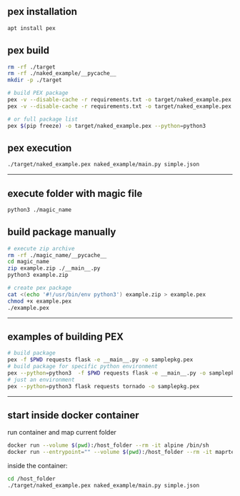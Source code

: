 ## pex installation
```sh
apt install pex
```

## pex build
```sh
rm -rf ./target
rm -rf ./naked_example/__pycache__
mkdir -p ./target

# build PEX package
pex -v --disable-cache -r requirements.txt -o target/naked_example.pex
pex -v --disable-cache -r requirements.txt -o target/naked_example.pex --python=python2

# or full package list
pex $(pip freeze) -o target/naked_example.pex --python=python3 
```

## pex execution
```sh
./target/naked_example.pex naked_example/main.py simple.json
```

-------------------------------------------------

## execute folder with magic file
```sh
python3 ./magic_name
```
## build package manually
```sh
# execute zip archive
rm -rf ./magic_name/__pycache__
cd magic_name
zip example.zip ./__main__.py
python3 example.zip
```
```sh
# create pex package
cat <(echo '#!/usr/bin/env python3') example.zip > example.pex
chmod +x example.pex
./example.pex
```


---------------------------------------
## examples of building PEX 
```sh
# build package 
pex -f $PWD requests flask -e __main__.py -o samplepkg.pex
# build package for specific python environment 
pex --python=python3  -f $PWD requests flask -e __main__.py -o samplepkg.pex
# just an environment
pex --python=python3 flask requests tornado -o samplepkg.pex
```

---------------------------------------
## start inside docker container 
run container and map current folder 
```sh
docker run --volume $(pwd):/host_folder --rm -it alpine /bin/sh
docker run --entrypoint="" --volume $(pwd):/host_folder --rm -it maprtech/pacc:6.1.0_6.0.0_ubuntu16 /bin/sh
```
inside the container:
```sh
cd /host_folder
./target/naked_example.pex naked_example/main.py simple.json
```